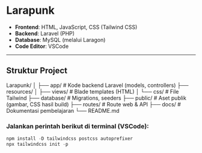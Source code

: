 # Larapunk


- **Frontend**: HTML, JavaScript, CSS (Tailwind CSS)
- **Backend**: Laravel (PHP)
- **Database**: MySQL (melalui Laragon)
- **Code Editor**: VSCode

---

## Struktur Project
Larapunk/
│
├── app/ # Kode backend Laravel (models, controllers)
├── resources/
│ ├── views/ # Blade templates (HTML)
│ └── css/ # File Tailwind
├── database/ # Migrations, seeders
├── public/ # Aset publik (gambar, CSS hasil build)
├── routes/ # Route web & API
├── docs/ # Dokumentasi pembelajaran
└── README.md

### Jalankan perintah berikut di terminal (VSCode):
```powershell
npm install -D tailwindcss postcss autoprefixer
npx tailwindcss init -p